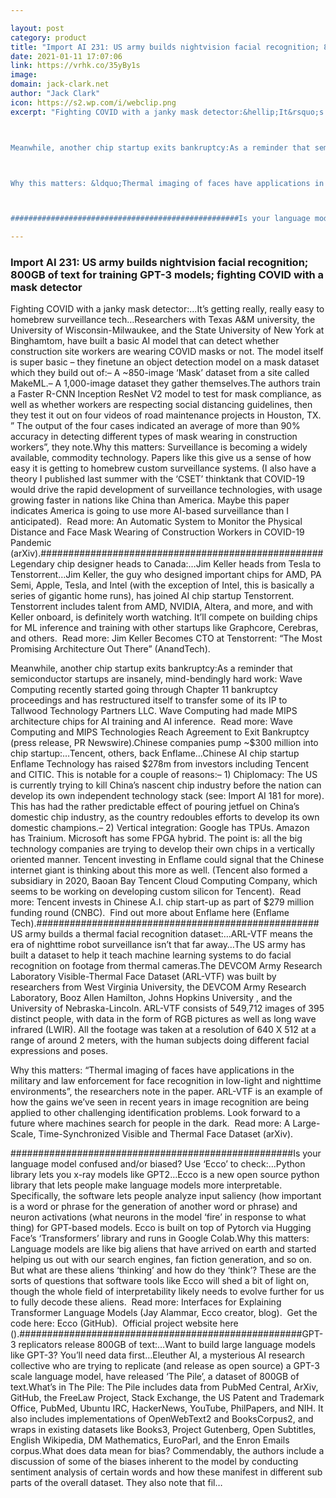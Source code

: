 ```yaml
---

layout: post
category: product
title: "Import AI 231: US army builds nightvision facial recognition; 800GB of text for training GPT-3 models; fighting COVID with a mask detector"
date: 2021-01-11 17:07:06
link: https://vrhk.co/35yBy1s
image: 
domain: jack-clark.net
author: "Jack Clark"
icon: https://s2.wp.com/i/webclip.png
excerpt: "Fighting COVID with a janky mask detector:&hellip;It&rsquo;s getting really, really easy to homebrew surveillance tech&hellip;Researchers with Texas A&amp;M university, the University of Wisconsin-Milwaukee, and the State University of New York at Binghamtom, have built a basic AI model that can detect whether construction site workers are wearing COVID masks or not. The model itself is super basic &ndash; they finetune an object detection model on a mask dataset which they build out of:&ndash; A ~850-image &lsquo;Mask&rsquo; dataset from a site called MakeML.&ndash; A 1,000-image dataset they gather themselves.The authors train a Faster R-CNN Inception ResNet V2 model to test for mask compliance, as well as whether workers are respecting social distancing guidelines, then they test it out on four videos of road maintenance projects in Houston, TX. &rdquo; The output of the four cases indicated an average of more than 90% accuracy in detecting different types of mask wearing in construction workers&rdquo;, they note.Why this matters: Surveillance is becoming a widely available, commodity technology. Papers like this give us a sense of how easy it is getting to homebrew custom surveillance systems. (I also have a theory I published last summer with the &lsquo;CSET&rsquo; thinktank that COVID-19 would drive the rapid development of surveillance technologies, with usage growing faster in nations like China than America. Maybe this paper indicates America is going to use more AI-based surveillance than I anticipated).&nbsp; Read more: An Automatic System to Monitor the Physical Distance and Face Mask Wearing of Construction Workers in COVID-19 Pandemic (arXiv).###################################################Legendary chip designer heads to Canada:&hellip;Jim Keller heads from Tesla to Tenstorrent&hellip;Jim Keller, the guy who designed important chips for AMD, PA Semi, Apple, Tesla, and Intel (with the exception of Intel, this is basically a series of gigantic home runs), has joined AI chip startup Tenstorrent. Tenstorrent includes talent from AMD, NVIDIA, Altera, and more, and with Keller onboard, is definitely worth watching. It&rsquo;ll compete on building chips for ML inference and training with other startups like Graphcore, Cerebras, and others.&nbsp; Read more: Jim Keller Becomes CTO at Tenstorrent: &ldquo;The Most Promising Architecture Out There&rdquo; (AnandTech).



Meanwhile, another chip startup exits bankruptcy:As a reminder that semiconductor startups are insanely, mind-bendingly hard work: Wave Computing recently started going through Chapter 11 bankruptcy proceedings and has restructured itself to transfer some of its IP to Tallwood Technology Partners LLC. Wave Computing had made MIPS architecture chips for AI training and AI inference.&nbsp; Read more: Wave Computing and MIPS Technologies Reach Agreement to Exit Bankruptcy (press release, PR Newswire).Chinese companies pump ~$300 million into chip startup:&hellip;Tencent, others, back Enflame&hellip;Chinese AI chip startup Enflame Technology has raised $278m from investors including Tencent and CITIC. This is notable for a couple of reasons:&ndash; 1) Chiplomacy: The US is currently trying to kill China&rsquo;s nascent chip industry before the nation can develop its own independent technology stack (see: Import AI 181 for more). This has had the rather predictable effect of pouring jetfuel on China&rsquo;s domestic chip industry, as the country redoubles efforts to develop its own domestic champions.&ndash; 2) Vertical integration: Google has TPUs. Amazon has Trainium. Microsoft has some FPGA hybrid. The point is: all the big technology companies are trying to develop their own chips in a vertically oriented manner. Tencent investing in Enflame could signal that the Chinese internet giant is thinking about this more as well. (Tencent also formed a subsidiary in 2020, Baoan Bay Tencent Cloud Computing Company, which seems to be working on developing custom silicon for Tencent).&nbsp; Read more: Tencent invests in Chinese A.I. chip start-up as part of $279 million funding round (CNBC).&nbsp; Find out more about Enflame here (Enflame Tech).###################################################US army builds a thermal facial recognition dataset:&hellip;ARL-VTF means the era of nighttime robot surveillance isn&rsquo;t that far away&hellip;The US army has built a dataset to help it teach machine learning systems to do facial recognition on footage from thermal cameras.The DEVCOM Army Research Laboratory Visible-Thermal Face Dataset (ARL-VTF) was built by researchers from West Virginia University, the DEVCOM Army Research Laboratory, Booz Allen Hamilton, Johns Hopkins University , and the University of Nebraska-Lincoln. ARL-VTF consists of 549,712 images of 395 distinct people, with data in the form of RGB pictures as well as long wave infrared (LWIR). All the footage was taken at a resolution of 640 X 512 at a range of around 2 meters, with the human subjects doing different facial expressions and poses.&nbsp;



Why this matters: &ldquo;Thermal imaging of faces have applications in the military and law enforcement for face recognition in low-light and nighttime environments&rdquo;, the researchers note in the paper. ARL-VTF is an example of how the gains we&rsquo;ve seen in recent years in image recognition are being applied to other challenging identification problems. Look forward to a future where machines search for people in the dark.&nbsp; Read more: A Large-Scale, Time-Synchronized Visible and Thermal Face Dataset (arXiv).



###################################################Is your language model confused and/or biased? Use &lsquo;Ecco&rsquo; to check:&hellip;Python library lets you x-ray models like GPT2&hellip;Ecco is a new open source python library that lets people make language models more interpretable. Specifically, the software lets people analyze input saliency (how important is a word or phrase for the generation of another word or phrase) and neuron activations (what neurons in the model &lsquo;fire&rsquo; in response to what thing) for GPT-based models. Ecco is built on top of Pytorch via Hugging Face&rsquo;s &lsquo;Transformers&rsquo; library and runs in Google Colab.Why this matters: Language models are like big aliens that have arrived on earth and started helping us out with our search engines, fan fiction generation, and so on. But what are these aliens &lsquo;thinking&rsquo; and how do they &lsquo;think&rsquo;? These are the sorts of questions that software tools like Ecco will shed a bit of light on, though the whole field of interpretability likely needs to evolve further for us to fully decode these aliens.&nbsp; Read more: Interfaces for Explaining Transformer Language Models (Jay Alammar, Ecco creator, blog).&nbsp;&nbsp;Get the code here: Ecco (GitHub).&nbsp; Official project website here ().###################################################GPT-3 replicators release 800GB of text:&hellip;Want to build large language models like GPT-3? You&rsquo;ll need data first&hellip;Eleuther AI, a mysterious AI research collective who are trying to replicate (and release as open source) a GPT-3 scale language model, have released &lsquo;The Pile&rsquo;, a dataset of 800GB of text.What&rsquo;s in The Pile: The Pile includes data from PubMed Central, ArXiv, GitHub, the FreeLaw Project, Stack Exchange, the US Patent and Trademark Office, PubMed, Ubuntu IRC, HackerNews, YouTube, PhilPapers, and NIH. It also includes implementations of OpenWebText2 and BooksCorpus2, and wraps in existing datasets like Books3, Project Gutenberg, Open Subtitles, English Wikipedia, DM Mathematics, EuroParl, and the Enron Emails corpus.What does data mean for bias? Commendably, the authors include a discussion of some of the biases inherent to the model by conducting sentiment analysis of certain words and how these manifest in different sub parts of the overall dataset. They also note that fil…"

---
```


### Import AI 231: US army builds nightvision facial recognition; 800GB of text for training GPT-3 models; fighting COVID with a mask detector

Fighting COVID with a janky mask detector:&hellip;It&rsquo;s getting really, really easy to homebrew surveillance tech&hellip;Researchers with Texas A&amp;M university, the University of Wisconsin-Milwaukee, and the State University of New York at Binghamtom, have built a basic AI model that can detect whether construction site workers are wearing COVID masks or not. The model itself is super basic &ndash; they finetune an object detection model on a mask dataset which they build out of:&ndash; A ~850-image &lsquo;Mask&rsquo; dataset from a site called MakeML.&ndash; A 1,000-image dataset they gather themselves.The authors train a Faster R-CNN Inception ResNet V2 model to test for mask compliance, as well as whether workers are respecting social distancing guidelines, then they test it out on four videos of road maintenance projects in Houston, TX. &rdquo; The output of the four cases indicated an average of more than 90% accuracy in detecting different types of mask wearing in construction workers&rdquo;, they note.Why this matters: Surveillance is becoming a widely available, commodity technology. Papers like this give us a sense of how easy it is getting to homebrew custom surveillance systems. (I also have a theory I published last summer with the &lsquo;CSET&rsquo; thinktank that COVID-19 would drive the rapid development of surveillance technologies, with usage growing faster in nations like China than America. Maybe this paper indicates America is going to use more AI-based surveillance than I anticipated).&nbsp; Read more: An Automatic System to Monitor the Physical Distance and Face Mask Wearing of Construction Workers in COVID-19 Pandemic (arXiv).###################################################Legendary chip designer heads to Canada:&hellip;Jim Keller heads from Tesla to Tenstorrent&hellip;Jim Keller, the guy who designed important chips for AMD, PA Semi, Apple, Tesla, and Intel (with the exception of Intel, this is basically a series of gigantic home runs), has joined AI chip startup Tenstorrent. Tenstorrent includes talent from AMD, NVIDIA, Altera, and more, and with Keller onboard, is definitely worth watching. It&rsquo;ll compete on building chips for ML inference and training with other startups like Graphcore, Cerebras, and others.&nbsp; Read more: Jim Keller Becomes CTO at Tenstorrent: &ldquo;The Most Promising Architecture Out There&rdquo; (AnandTech).



Meanwhile, another chip startup exits bankruptcy:As a reminder that semiconductor startups are insanely, mind-bendingly hard work: Wave Computing recently started going through Chapter 11 bankruptcy proceedings and has restructured itself to transfer some of its IP to Tallwood Technology Partners LLC. Wave Computing had made MIPS architecture chips for AI training and AI inference.&nbsp; Read more: Wave Computing and MIPS Technologies Reach Agreement to Exit Bankruptcy (press release, PR Newswire).Chinese companies pump ~$300 million into chip startup:&hellip;Tencent, others, back Enflame&hellip;Chinese AI chip startup Enflame Technology has raised $278m from investors including Tencent and CITIC. This is notable for a couple of reasons:&ndash; 1) Chiplomacy: The US is currently trying to kill China&rsquo;s nascent chip industry before the nation can develop its own independent technology stack (see: Import AI 181 for more). This has had the rather predictable effect of pouring jetfuel on China&rsquo;s domestic chip industry, as the country redoubles efforts to develop its own domestic champions.&ndash; 2) Vertical integration: Google has TPUs. Amazon has Trainium. Microsoft has some FPGA hybrid. The point is: all the big technology companies are trying to develop their own chips in a vertically oriented manner. Tencent investing in Enflame could signal that the Chinese internet giant is thinking about this more as well. (Tencent also formed a subsidiary in 2020, Baoan Bay Tencent Cloud Computing Company, which seems to be working on developing custom silicon for Tencent).&nbsp; Read more: Tencent invests in Chinese A.I. chip start-up as part of $279 million funding round (CNBC).&nbsp; Find out more about Enflame here (Enflame Tech).###################################################US army builds a thermal facial recognition dataset:&hellip;ARL-VTF means the era of nighttime robot surveillance isn&rsquo;t that far away&hellip;The US army has built a dataset to help it teach machine learning systems to do facial recognition on footage from thermal cameras.The DEVCOM Army Research Laboratory Visible-Thermal Face Dataset (ARL-VTF) was built by researchers from West Virginia University, the DEVCOM Army Research Laboratory, Booz Allen Hamilton, Johns Hopkins University , and the University of Nebraska-Lincoln. ARL-VTF consists of 549,712 images of 395 distinct people, with data in the form of RGB pictures as well as long wave infrared (LWIR). All the footage was taken at a resolution of 640 X 512 at a range of around 2 meters, with the human subjects doing different facial expressions and poses.&nbsp;



Why this matters: &ldquo;Thermal imaging of faces have applications in the military and law enforcement for face recognition in low-light and nighttime environments&rdquo;, the researchers note in the paper. ARL-VTF is an example of how the gains we&rsquo;ve seen in recent years in image recognition are being applied to other challenging identification problems. Look forward to a future where machines search for people in the dark.&nbsp; Read more: A Large-Scale, Time-Synchronized Visible and Thermal Face Dataset (arXiv).



###################################################Is your language model confused and/or biased? Use &lsquo;Ecco&rsquo; to check:&hellip;Python library lets you x-ray models like GPT2&hellip;Ecco is a new open source python library that lets people make language models more interpretable. Specifically, the software lets people analyze input saliency (how important is a word or phrase for the generation of another word or phrase) and neuron activations (what neurons in the model &lsquo;fire&rsquo; in response to what thing) for GPT-based models. Ecco is built on top of Pytorch via Hugging Face&rsquo;s &lsquo;Transformers&rsquo; library and runs in Google Colab.Why this matters: Language models are like big aliens that have arrived on earth and started helping us out with our search engines, fan fiction generation, and so on. But what are these aliens &lsquo;thinking&rsquo; and how do they &lsquo;think&rsquo;? These are the sorts of questions that software tools like Ecco will shed a bit of light on, though the whole field of interpretability likely needs to evolve further for us to fully decode these aliens.&nbsp; Read more: Interfaces for Explaining Transformer Language Models (Jay Alammar, Ecco creator, blog).&nbsp;&nbsp;Get the code here: Ecco (GitHub).&nbsp; Official project website here ().###################################################GPT-3 replicators release 800GB of text:&hellip;Want to build large language models like GPT-3? You&rsquo;ll need data first&hellip;Eleuther AI, a mysterious AI research collective who are trying to replicate (and release as open source) a GPT-3 scale language model, have released &lsquo;The Pile&rsquo;, a dataset of 800GB of text.What&rsquo;s in The Pile: The Pile includes data from PubMed Central, ArXiv, GitHub, the FreeLaw Project, Stack Exchange, the US Patent and Trademark Office, PubMed, Ubuntu IRC, HackerNews, YouTube, PhilPapers, and NIH. It also includes implementations of OpenWebText2 and BooksCorpus2, and wraps in existing datasets like Books3, Project Gutenberg, Open Subtitles, English Wikipedia, DM Mathematics, EuroParl, and the Enron Emails corpus.What does data mean for bias? Commendably, the authors include a discussion of some of the biases inherent to the model by conducting sentiment analysis of certain words and how these manifest in different sub parts of the overall dataset. They also note that fil…